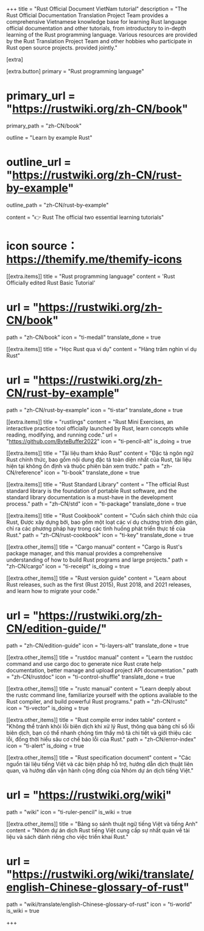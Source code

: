 +++
title = "Rust Official Document VietNam tutorial"
description = "The Rust Official Documentation Translation Project Team provides a comprehensive Vietnamese knowledge base for learning Rust language official documentation and other tutorials, from introductory to in-depth learning of the Rust programming language. Various resources are provided by the Rust Translation Project Team and other hobbies who participate in Rust open source projects. provided jointly."


[extra]

[extra.button]
primary = "Rust programming language"
# primary_url = "https://rustwiki.org/zh-CN/book"
primary_path = "zh-CN/book"

outline = "Learn by example Rust"
# outline_url = "https://rustwiki.org/zh-CN/rust-by-example"
outline_path = "zh-CN/rust-by-example"

content = "👉 Rust The official two essential learning tutorials"

# icon source：https://themify.me/themify-icons

[[extra.items]]
title = "Rust programming language"
content = 'Rust Officially edited Rust Basic Tutorial</b>'
# url = "https://rustwiki.org/zh-CN/book"
path = "zh-CN/book"
icon = "ti-medall"
translate_done = true

[[extra.items]]
title = "Học Rust qua ví dụ"
content = "Hàng trăm nghìn ví dụ Rust"
# url = "https://rustwiki.org/zh-CN/rust-by-example"
path = "zh-CN/rust-by-example"
icon = "ti-star"
translate_done = true

[[extra.items]]
title = "rustlings"
content = "Rust Mini Exercises, an interactive practice tool officially launched by Rust, learn concepts while reading, modifying, and running code."
url = "https://github.com/ByteBuffer2022"
icon = "ti-pencil-alt"
is_doing = true

[[extra.items]]
title = "Tài liệu tham khảo Rust"
content = "Đặc tả ngôn ngữ Rust chính thức, bao gồm nội dung đặc tả toàn diện nhất của Rust, tài liệu hiện tại không ổn định và thuộc phiên bản xem trước."
path = "zh-CN/reference"
icon = "ti-book"
translate_done = true

[[extra.items]]
title = "Rust Standard Library"
content = "The official Rust standard library is the foundation of portable Rust software, and the standard library documentation is a must-have in the development process."
path = "zh-CN/std"
icon = "ti-package"
translate_done = true

[[extra.items]]
title = "Rust Cookbook"
content = "Cuốn sách chính thức của Rust, Được xây dựng bởi, bao gồm một loạt các ví dụ chương trình đơn giản, chỉ ra các phương pháp hay trong các tình huống phát triển thực tế của Rust."
path = "zh-CN/rust-cookbook"
icon = "ti-key"
translate_done = true

[[extra.other_items]]
title = "Cargo manual"
content = "Cargo is Rust's package manager, and this manual provides a comprehensive understanding of how to build Rust programs and large projects."
path = "zh-CN/cargo"
icon = "ti-receipt"
is_doing = true


[[extra.other_items]]
title = "Rust version guide"
content = "Learn about Rust releases, such as the first (Rust 2015), Rust 2018, and 2021 releases, and learn how to migrate your code."
# url = "https://rustwiki.org/zh-CN/edition-guide/"
path = "zh-CN/edition-guide"
icon = "ti-layers-alt"
translate_done = true

[[extra.other_items]]
title = "rustdoc manual"
content = "Learn the rustdoc command and use cargo doc to generate nice Rust crate help documentation, better manage and upload project API documentation."
path = "zh-CN/rustdoc"
icon = "ti-control-shuffle"
translate_done = true

[[extra.other_items]]
title = "rustc manual"
content = "Learn deeply about the rustc command line, familiarize yourself with the options available to the Rust compiler, and build powerful Rust programs."
path = "zh-CN/rustc"
icon = "ti-vector"
is_doing = true

[[extra.other_items]]
title = "Rust compile error index table"
content = "Không thể tránh khỏi lỗi biên dịch khi xử lý Rust, thông qua bảng chỉ số lỗi biên dịch, bạn có thể nhanh chóng tìm thấy mô tả chi tiết và giới thiệu các lỗi, đồng thời hiểu sâu cơ chế báo lỗi của Rust."
path = "zh-CN/error-index"
icon = "ti-alert"
is_doing = true

[[extra.other_items]]
title = "Rust specification document"
content = "Các nguồn tài liệu tiếng Việt và các biện pháp hỗ trợ, hướng dẫn dịch thuật liên quan, và hướng dẫn vận hành cộng đồng của Nhóm dự án dịch tiếng Việt."
# url = "https://rustwiki.org/wiki"
path = "wiki"
icon = "ti-ruler-pencil"
is_wiki = true

[[extra.other_items]]
title = "Bảng so sánh thuật ngữ tiếng Việt và tiếng Anh"
content = "Nhóm dự án dịch Rust tiếng Việt cung cấp sự nhất quán về tài liệu và sách dành riêng cho việc triển khai Rust."
# url = "https://rustwiki.org/wiki/translate/english-Chinese-glossary-of-rust"
path = "wiki/translate/english-Chinese-glossary-of-rust"
icon = "ti-world"
is_wiki = true

+++
